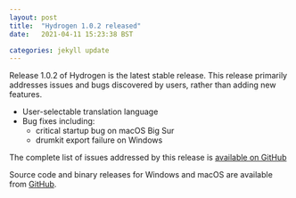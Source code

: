 ```yaml
---
layout: post
title:  "Hydrogen 1.0.2 released"
date:   2021-04-11 15:23:38 BST

categories: jekyll update
---
```

Release 1.0.2 of Hydrogen is the latest stable release. This release primarily addresses issues and bugs discovered by users, rather than adding new features.

 * User-selectable translation language
 * Bug fixes including:
    * critical startup bug on macOS Big Sur
    * drumkit export failure on Windows

The complete list of issues addressed by this release is [available on GitHub](https://github.com/hydrogen-music/hydrogen/milestone/6?closed=1)

Source code and binary releases for Windows and macOS are available from [GitHub](https://github.com/hydrogen-music/hydrogen/releases/tag/1.0.2). 
